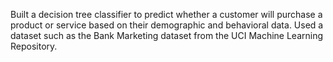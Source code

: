 Built a decision tree classifier to predict whether a customer will purchase a product or service based on their demographic and behavioral data. Used a dataset such as the Bank Marketing dataset from the UCI Machine Learning Repository.
